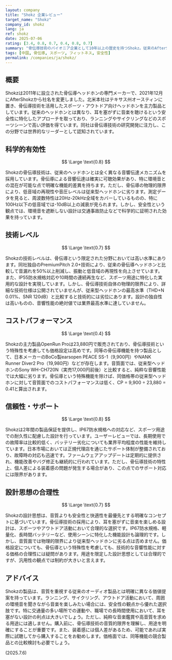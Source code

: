 ```yaml
---
layout: company
title: "Shokz 企業レビュー"
target_name: "Shokz"
company_id: shokz
lang: ja
ref: shokz
date: 2025-07-06
rating: [3.4, 0.8, 0.7, 0.4, 0.8, 0.7]
summary: "骨伝導技術のパイオニア企業として10年以上の歴史を持つShokz。従来のAfterShokzブランドから2021年12月に社名変更し、スポーツ・フィットネス向けの骨伝導ヘッドホンに特化。音質面では従来型ヘッドホンに劣るものの、安全性と快適性において独自の価値を提供。技術的には骨伝導の限界内で最適化されているが、価格設定は競合製品と比較して高め。"
tags: [中国, 骨伝導, スポーツ, フィットネス, 安全性]
permalink: /companies/ja/shokz/
---
```


## 概要

Shokzは2011年に設立された骨伝導ヘッドホンの専門メーカーで、2021年12月にAfterShokzから社名を変更しました。北米本社はテキサス州オースティンに置き、骨伝導技術を活用したスポーツ・アウトドア向けヘッドホンを主力製品としています。従来のヘッドホンとは異なり、耳を塞がずに音楽を聴けるという安全性に特化したアプローチを取っており、ランニングやサイクリングなどのスポーツシーンで高い評価を得ています。同社は骨伝導技術の研究開発に注力し、この分野では世界的なリーダーとして認知されています。

## 科学的有効性

$$ \Large \text{0.8} $$

Shokzの骨伝導技術は、従来のヘッドホンとは全く異なる音響伝達メカニズムを採用しています。骨伝導による音響伝達は確実に可聴効果があり、特に環境音との混在が可能な点で明確な機能的差異を持ちます。ただし、骨伝導の物理的限界により、低音域の再現性や音圧レベルは従来型ヘッドホンに劣ります。測定データを見ると、周波数特性は20Hz-20kHz全域をカバーしているものの、特に100Hz以下の低音域では-10dB以上の減衰が見られます。しかし、安全性という観点では、環境音を遮断しない設計は交通事故防止などで科学的に証明された効果を持っています。

## 技術レベル

$$ \Large \text{0.7} $$

Shokzの技術レベルは、骨伝導という限定された分野においては高い水準にあります。同社独自のPremiumPitch 2.0+技術により、従来の骨伝導ヘッドホンと比較して音漏れを50%以上削減し、振動と低音域の再現性を向上させています。また、IP55防水規格対応や10時間の連続再生など、スポーツ用途に特化した実用的な設計を実現しています。しかし、骨伝導技術自体の物理的限界により、詳細な技術仕様は公開されていませんが、従来型ヘッドホンの最高水準（THD+N 0.01%、SNR 120dB）と比較すると技術的には劣位にあります。設計の独自性は高いものの、音響性能の絶対値では業界最高水準に達していません。

## コストパフォーマンス

$$ \Large \text{0.4} $$

Shokzの主力製品OpenRun Proは23,880円で販売されており、骨伝導技術という特殊性を考慮しても価格設定は高めです。同等の骨伝導機能を持つ製品として、日本メーカーのBoCo製earsopen PEACE SS-1（9,900円）やNANK Runner Diver2 Pro（19,980円）などが存在します。音質面では、従来型ヘッドホンのSony WH-CH720N（実売17,000円前後）と比較すると、純粋な音響性能では大幅に劣ります。骨伝導という特殊機能を除けば、同価格帯の従来型ヘッドホンに対して音質面でのコストパフォーマンスは低く、CP = 9,900 ÷ 23,880 = 0.41と算出されます。

## 信頼性・サポート

$$ \Large \text{0.8} $$

Shokzは2年間の製品保証を提供し、IP67防水規格への対応など、スポーツ用途での耐久性に配慮した設計を行っています。ユーザーレビューでは、長期使用での故障率は比較的低く、バッテリー劣化についても業界平均程度の性能を維持しています。日本市場においては正規代理店を通じたサポート体制が整備されており、故障時の対応も迅速です。ファームウェアアップデートは定期的に提供され、機能改善やバグ修正も継続的に行われています。ただし、骨伝導技術の特性上、個人差による装着感の問題が発生する場合があり、この点でのサポート対応には限界があります。

## 設計思想の合理性

$$ \Large \text{0.7} $$

Shokzの設計思想は、音質よりも安全性と快適性を最優先とする明確なコンセプトに基づいています。骨伝導技術の採用により、耳を塞がずに音楽を楽しめる設計は、スポーツやアウトドア活動において合理的な選択です。IP67防水規格、軽量化、長時間バッテリーなど、使用シーンに特化した機能設計も論理的です。しかし、音質面では物理的限界により従来型ヘッドホンに劣る点は否めません。価格設定についても、骨伝導という特殊性を考慮しても、技術的な音響性能に対する価格の合理性には疑問があります。用途を限定した設計思想としては合理的ですが、汎用性の観点では制約が大きいと言えます。

## アドバイス

Shokzの製品は、音質を重視する従来のオーディオ製品とは明確に異なる価値提案を持っています。ランニング、サイクリング、アウトドア活動において、周囲の環境音を聞きながら音楽を楽しみたい場合には、安全性の観点から優れた選択肢です。特に交通量の多い場所での運動や、職場での長時間使用において、耳を塞がない設計の利点は大きいでしょう。ただし、純粋な音楽鑑賞や高音質を求める用途には適しません。購入前に、骨伝導技術の音質的限界を理解し、用途を明確にすることが重要です。また、装着感には個人差があるため、可能であれば実際に試聴してから購入することをお勧めします。価格面では、同等機能の競合製品との比較検討も必要でしょう。

(2025.7.6)